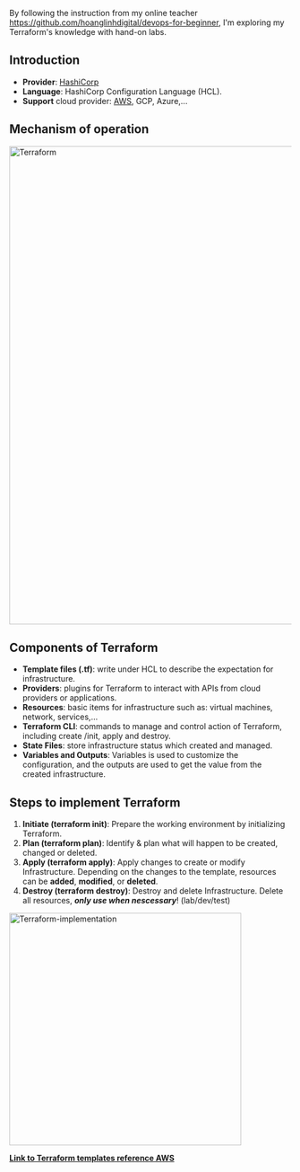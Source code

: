 By following the instruction from my online teacher https://github.com/hoanglinhdigital/devops-for-beginner, I'm exploring my Terraform's knowledge with hand-on labs.

## Introduction
- **Provider**: [HashiCorp](https://developer.hashicorp.com/terraform)
- **Language**: HashiCorp Configuration Language (HCL).
- **Support** cloud provider: [AWS](https://developer.hashicorp.com/terraform/tutorials/aws-get-started), GCP, Azure,...

## Mechanism of operation

<img width="852" alt="Terraform" src="https://github.com/user-attachments/assets/96aca952-091a-4971-99c3-89af48951352" />

## Components of Terraform
- **Template files (.tf)**: write under HCL to describe the expectation for infrastructure.
- **Providers**: plugins for Terraform to interact with APIs from cloud providers or applications.
- **Resources**: basic items for infrastructure such as: virtual machines, network, services,...
- **Terraform CLI**: commands to manage and control action of Terraform, including create /init, apply and destroy.
- **State Files**: store infrastructure status which created and managed.
- **Variables and Outputs**: Variables is used to customize the configuration, and the outputs are used to get the value from the created infrastructure.

## Steps to implement Terraform
1. **Initiate (terraform init)**: Prepare the working environment by initializing Terraform.
2. **Plan (terraform plan)**: Identify & plan what will happen to be created, changed or deleted.
3. **Apply (terraform apply)**: Apply changes to create or modify Infrastructure. Depending on the changes to the template, resources can be **added**, **modified**, or **deleted**.
4. **Destroy (terraform destroy)**: Destroy and delete Infrastructure. Delete all resources, _**only use when nescessary**_! (lab/dev/test)

<img width="414" alt="Terraform-implementation" src="https://github.com/user-attachments/assets/04a3a12d-b7a9-43b1-aa98-b8b4ff274ce1" />

**[Link to Terraform templates reference AWS](https://registry.terraform.io/providers/hashicorp/aws/latest/docs/resources/launch_template)**
